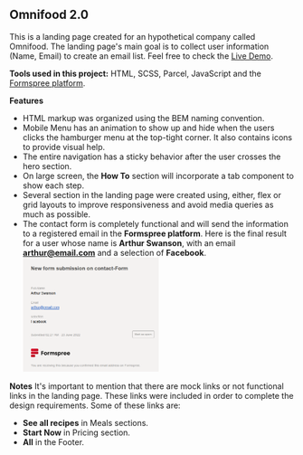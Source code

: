 ## Omnifood 2.0

This is a landing page created for an hypothetical company called Omnifood. The landing page's main goal is to collect user information (Name, Email) to create an email list.
Feel free to check the [Live Demo](https://omnifood-landing-2.netlify.app).

**Tools used in this project:** HTML, SCSS, Parcel, JavaScript and the [Formspree platform](https://formspree.io/).

**Features**

- HTML markup was organized using the BEM naming convention.
- Mobile Menu has an animation to show up and hide when the users clicks the hamburger menu at the top-tight corner. It also contains icons to provide visual help.
- The entire navigation has a sticky behavior after the user crosses the hero section.
- On large screen, the **How To** section will incorporate a tab component to show each step.
- Several section in the landing page were created using, either, flex or grid layouts to improve responsiveness and avoid media queries as much as possible.
- The contact form is completely functional and will send the information to a registered email in the **Formspree platform**. Here is the final result for a user whose name is **Arthur Swanson**, with an email **arthur@email.com** and a selection of **Facebook**.
  <img src="./img/Formspree_format.png" alt="Formspree Email Format" width="50%" height="50%" />

**Notes**
It's important to mention that there are mock links or not functional links in the landing page. These links were included in order to complete the design requirements. Some of these links are:

- **See all recipes** in Meals sections.
- **Start Now** in Pricing section.
- **All** in the Footer.
